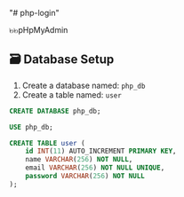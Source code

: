 "# php-login" 

๒๒pHpMyAdmin

## 🗃 Database Setup

1. Create a database named: `php_db`
2. Create a table named: `user`

```sql
CREATE DATABASE php_db;

USE php_db;

CREATE TABLE user (
    id INT(11) AUTO_INCREMENT PRIMARY KEY,
    name VARCHAR(256) NOT NULL,
    email VARCHAR(256) NOT NULL UNIQUE,
    password VARCHAR(256) NOT NULL
);